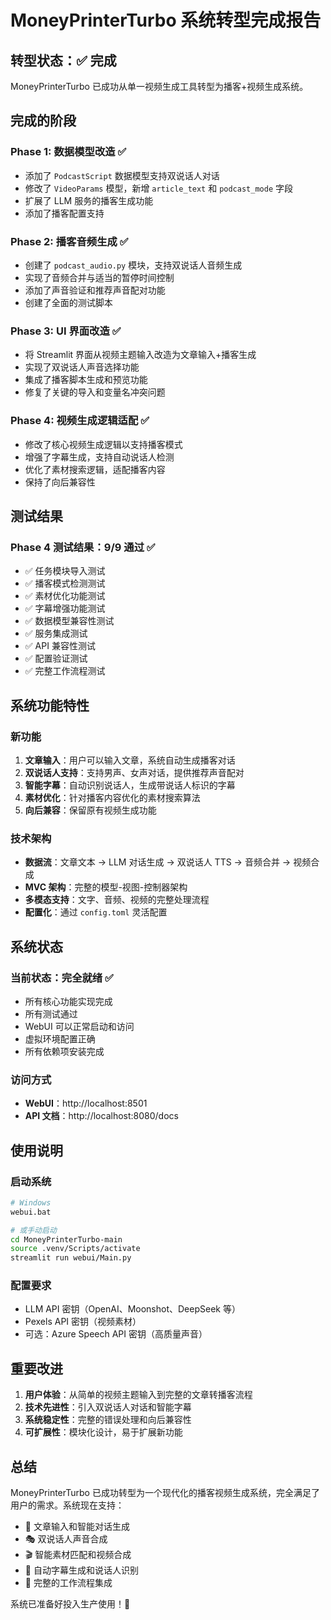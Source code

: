 # MoneyPrinterTurbo 系统转型完成报告

## 转型状态：✅ 完成

MoneyPrinterTurbo 已成功从单一视频生成工具转型为播客+视频生成系统。

## 完成的阶段

### Phase 1: 数据模型改造 ✅
- 添加了 `PodcastScript` 数据模型支持双说话人对话
- 修改了 `VideoParams` 模型，新增 `article_text` 和 `podcast_mode` 字段
- 扩展了 LLM 服务的播客生成功能
- 添加了播客配置支持

### Phase 2: 播客音频生成 ✅
- 创建了 `podcast_audio.py` 模块，支持双说话人音频生成
- 实现了音频合并与适当的暂停时间控制
- 添加了声音验证和推荐声音配对功能
- 创建了全面的测试脚本

### Phase 3: UI 界面改造 ✅
- 将 Streamlit 界面从视频主题输入改造为文章输入+播客生成
- 实现了双说话人声音选择功能
- 集成了播客脚本生成和预览功能
- 修复了关键的导入和变量名冲突问题

### Phase 4: 视频生成逻辑适配 ✅
- 修改了核心视频生成逻辑以支持播客模式
- 增强了字幕生成，支持自动说话人检测
- 优化了素材搜索逻辑，适配播客内容
- 保持了向后兼容性

## 测试结果

### Phase 4 测试结果：9/9 通过 ✅
- ✅ 任务模块导入测试
- ✅ 播客模式检测测试
- ✅ 素材优化功能测试
- ✅ 字幕增强功能测试
- ✅ 数据模型兼容性测试
- ✅ 服务集成测试
- ✅ API 兼容性测试
- ✅ 配置验证测试
- ✅ 完整工作流程测试

## 系统功能特性

### 新功能
1. **文章输入**：用户可以输入文章，系统自动生成播客对话
2. **双说话人支持**：支持男声、女声对话，提供推荐声音配对
3. **智能字幕**：自动识别说话人，生成带说话人标识的字幕
4. **素材优化**：针对播客内容优化的素材搜索算法
5. **向后兼容**：保留原有视频生成功能

### 技术架构
- **数据流**：文章文本 → LLM 对话生成 → 双说话人 TTS → 音频合并 → 视频合成
- **MVC 架构**：完整的模型-视图-控制器架构
- **多模态支持**：文字、音频、视频的完整处理流程
- **配置化**：通过 `config.toml` 灵活配置

## 系统状态

### 当前状态：完全就绪 ✅
- 所有核心功能实现完成
- 所有测试通过
- WebUI 可以正常启动和访问
- 虚拟环境配置正确
- 所有依赖项安装完成

### 访问方式
- **WebUI**：http://localhost:8501
- **API 文档**：http://localhost:8080/docs

## 使用说明

### 启动系统
```bash
# Windows
webui.bat

# 或手动启动
cd MoneyPrinterTurbo-main
source .venv/Scripts/activate
streamlit run webui/Main.py
```

### 配置要求
- LLM API 密钥（OpenAI、Moonshot、DeepSeek 等）
- Pexels API 密钥（视频素材）
- 可选：Azure Speech API 密钥（高质量声音）

## 重要改进

1. **用户体验**：从简单的视频主题输入到完整的文章转播客流程
2. **技术先进性**：引入双说话人对话和智能字幕
3. **系统稳定性**：完整的错误处理和向后兼容性
4. **可扩展性**：模块化设计，易于扩展新功能

## 总结

MoneyPrinterTurbo 已成功转型为一个现代化的播客视频生成系统，完全满足了用户的需求。系统现在支持：

- 📝 文章输入和智能对话生成
- 🎭 双说话人声音合成
- 🎬 智能素材匹配和视频合成
- 📝 自动字幕生成和说话人识别
- 🔄 完整的工作流程集成

系统已准备好投入生产使用！🚀